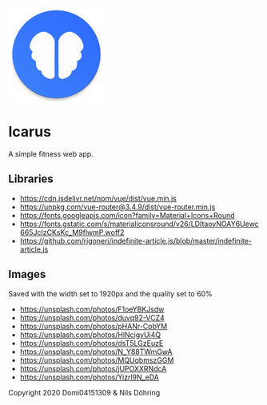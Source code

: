 ![Icon](https://raw.githubusercontent.com/Domi04151309/icarus/main/pwa/mipmap-xxxhdpi/ic_launcher.png)

# Icarus
A simple fitness web app.

## Libraries
- https://cdn.jsdelivr.net/npm/vue/dist/vue.min.js
- https://unpkg.com/vue-router@3.4.9/dist/vue-router.min.js
- https://fonts.googleapis.com/icon?family=Material+Icons+Round
- https://fonts.gstatic.com/s/materialiconsround/v26/LDItaoyNOAY6Uewc665JcIzCKsKc_M9flwmP.woff2
- https://github.com/rigoneri/indefinite-article.js/blob/master/indefinite-article.js

## Images
Saved with the width set to 1920px and the quality set to 60%
- https://unsplash.com/photos/F1oeYBKJsdw
- https://unsplash.com/photos/duvq92-VCZ4
- https://unsplash.com/photos/pHANr-CpbYM
- https://unsplash.com/photos/HlNcigvUi4Q
- https://unsplash.com/photos/dsT5LGzEuzE
- https://unsplash.com/photos/N_Y88TWmGwA
- https://unsplash.com/photos/MQUqbmszGGM
- https://unsplash.com/photos/jUPOXXRNdcA
- https://unsplash.com/photos/Yizrl9N_eDA

Copyright 2020 Domi04151309 & Nils Döhring
